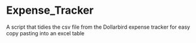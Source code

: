# Expense_Tracker
A script that tidies the csv file from the Dollarbird expense tracker for easy copy pasting into an excel table
